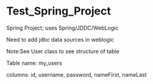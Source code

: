 # Test_Spring_Project
Spring Project; uses Spring/JDDC/WebLogic

Need to add jdbc data sources in weblogic

Note:See User class to see structure of table

Table name: my_users

columns: id, username, password, nameFirst, nameLast
